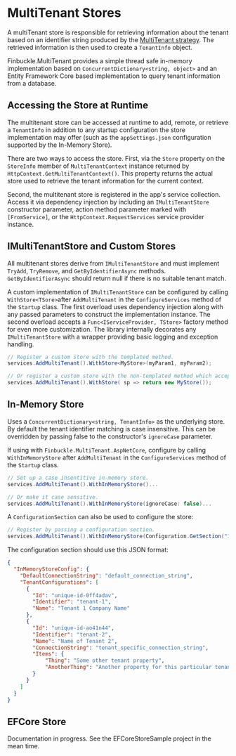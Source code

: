 # MultiTenant Stores

A multiTenant store is responsible for retrieving information about the tenant based on an identifier string produced by the [MultiTenant strategy](Strategies). The retrieved information is then used to create a `TenantInfo` object.

Finbuckle.MultiTenant provides a simple thread safe in-memory implementation based on `ConcurrentDictionary<string, object>` and an Entity Framework Core based implementation to query tenant information from a database.

## Accessing the Store at Runtime

The multitenant store can be accessed at runtime to add, remote, or retrieve a `TenantInfo` in addition to any startup configuration the store implementation may offer (such as the `appSettings.json` configuration supported by the In-Memory Store).

There are two ways to access the store. First, via the `Store` property on the `StoreInfo` member of `MultiTenantContext` instance returned by `HttpContext.GetMultiTenantContext()`. This property returns the actual store used to retrieve the tenant information for the current context.

Second, the multitenant store is registered in the app's service collection. Access it via dependency injection by including an `IMultiTenantStore` constructor parameter, action method parameter marked with `[FromService]`, or the `HttpContext.RequestServices` service provider instance.

## IMultiTenantStore and Custom Stores
All multitenant stores derive from `IMultiTenantStore` and must implement `TryAdd`, `TryRemove`, and `GetByIdentifierAsync` methods. `GetByIdentifierAsync` should return null if there is no suitable tenant match.

A custom implementation of `IMultiTenantStore` can be configured by calling `WithStore<TSore>`after `AddMultiTenant` in the `ConfigureServices` method of the `Startup` class. The first overload uses dependency injection along with any passed parameters to construct the implementation instance. The second overload accepts a `Func<IServiceProvider, TStore>` factory method for even more customization. The library internally decorates any `IMultiTenantStore` with a wrapper providing basic logging and exception handling.

```cs
// Register a custom store with the templated method.
services.AddMultiTenant().WithStore<MyStore>(myParam1, myParam2);

// Or register a custom store with the non-templated method which accepts a factory method.
services.AddMultiTenant().WithStore( sp => return new MyStore());
```

## In-Memory Store
Uses a `ConcurrentDictionary<string, TenantInfo>` as the underlying store. By default the tenant identifier matching is case insensitive. This can be overridden by passing false to the constructor's `ignoreCase` parameter.

If using with `Finbuckle.MultiTenant.AspNetCore`, configure by calling `WithInMemoryStore` after `AddMultiTenant` in the `ConfigureServices` method of the `Startup` class.

```cs
// Set up a case insentitive in-memory store.
services.AddMultiTenant().WithInMemoryStore()...

// Or make it case sensitive.
services.AddMultiTenant().WithInMemoryStore(ignoreCase: false)...
```

A `ConfigurationSection` can also be used to configure the store:

```cs
// Register by passing a configuration section.
services.AddMultiTenant().WithInMemoryStore(Configuration.GetSection("InMemoryStoreConfig"))...
```

The configuration section should use this JSON format:

```json
{
  "InMemoryStoreConfig": {
    "DefaultConnectionString": "default_connection_string",
    "TenantConfigurations": [
      {
        "Id": "unique-id-0ff4adav",
        "Identifier": "tenant-1",
        "Name": "Tenant 1 Company Name"
      },
      {
        "Id": "unique-id-ao41n44",
        "Identifier": "tenant-2",
        "Name": "Name of Tenant 2",
        "ConnectionString": "tenant_specific_connection_string",
        "Items": {
            "Thing": "Some other tenant property",
            "AnotherThing": "Another property for this particular tenant"
        }
      }
    ]
  }
}
```

## EFCore Store
Documentation in progress. See the EFCoreStoreSample project in the mean time.